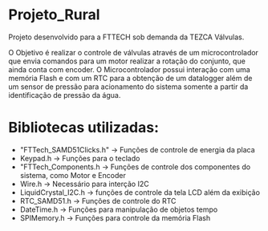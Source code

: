 # Projeto_Rural
Projeto desenvolvido para a FTTECH sob demanda da TEZCA Válvulas.

O Objetivo é realizar o controle de válvulas através de um microcontrolador que envia comandos para um motor realizar a rotação do conjunto, que ainda conta com encoder. O Microcontrolador possui interação com uma memória Flash e com um RTC para a obtenção de um datalogger além de um sensor de pressão para acionamento do sistema somente a partir da identificação de pressão da água.

# Bibliotecas utilizadas:
- "FTTech_SAMD51Clicks.h" -> Funções de controle de energia da placa
- Keypad.h -> Funções para o teclado
- "FTTech_Components.h -> Funções de controle dos componentes do sistema, como Motor e Encoder
- Wire.h -> Necessário para interção I2C
- LiquidCrystal_I2C.h -> funções de controle da tela LCD além da exibição
- RTC_SAMD51.h -> Funções de controle do RTC
- DateTime.h -> Funções para manipulação de objetos tempo
- SPIMemory.h -> Funções para controle da memória Flash